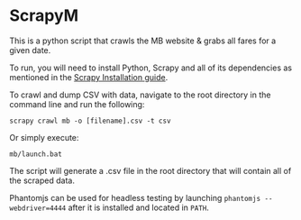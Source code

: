 ScrapyM
=======

This is a python script that crawls the MB website & grabs all fares for a given date.

To run, you will need to install Python, Scrapy and all  of its dependencies as mentioned in the <a href="http://doc.scrapy.org/en/latest/intro/install.html#intro-install">Scrapy Installation guide</a>.

To crawl and dump CSV with data, navigate to the root directory in the command line and run the following:

<code>scrapy crawl mb -o [filename].csv -t csv</code>

Or simply execute:

<code>mb/launch.bat</code>

The script will generate a .csv file in the root directory that will contain all of the scraped data.

Phantomjs can be used for headless testing by launching <code>phantomjs --webdriver=4444</code> after it is installed and located in <code>PATH</code>.

